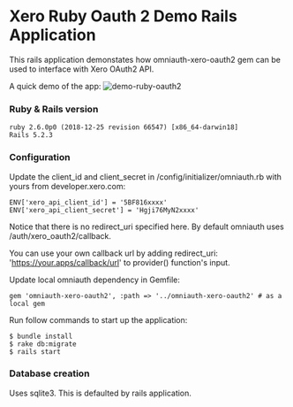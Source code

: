 # Xero Ruby Oauth 2 Demo Rails Application
This rails application demonstates how omniauth-xero-oauth2 gem can be used to interface with Xero OAuth2 API. 

A quick demo of the app:
![demo-ruby-oauth2](https://user-images.githubusercontent.com/41350731/64585003-6443b180-d3da-11e9-82c3-116b41a99f8c.gif)

### Ruby & Rails version
```
ruby 2.6.0p0 (2018-12-25 revision 66547) [x86_64-darwin18]
Rails 5.2.3
```

### Configuration
Update the client_id and client_secret in /config/initializer/omniauth.rb with yours from developer.xero.com:

```
ENV['xero_api_client_id'] = '5BF816xxxx'
ENV['xero_api_client_secret'] = 'Hgji76MyN2xxxx'
```

Notice that there is no redirect_uri specified here. By default omniauth uses /auth/xero_oauth2/callback. 

You can use your own callback url by adding redirect_uri: 'https://your.apps/callback/url' to provider() function's input.  

Update local omniauth dependency in Gemfile:

```
gem 'omniauth-xero-oauth2', :path => '../omniauth-xero-oauth2' # as a local gem
```

Run follow commands to start up the application:

```
$ bundle install 
$ rake db:migrate
$ rails start
```

### Database creation
Uses sqlite3. This is defaulted by rails application.